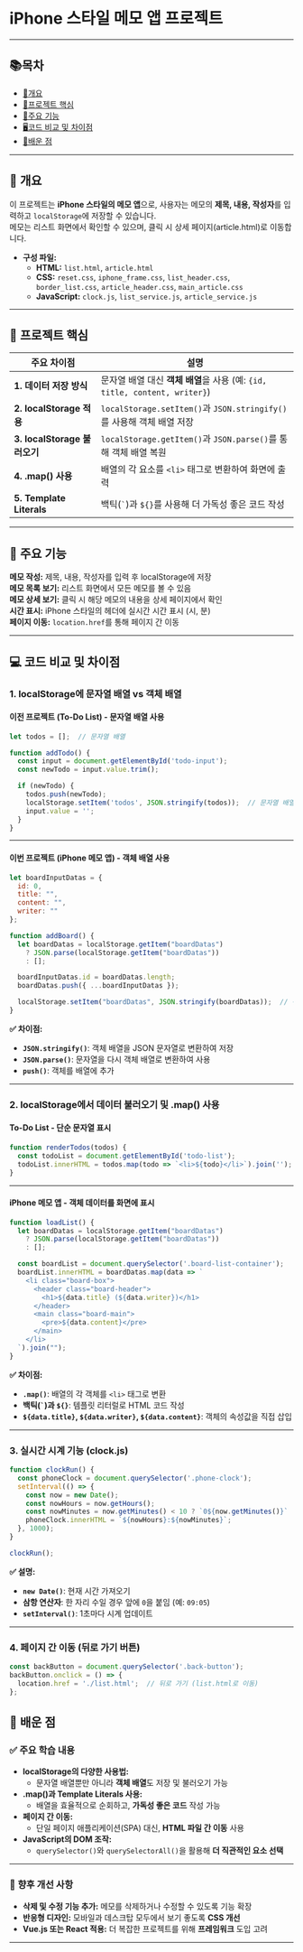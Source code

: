 # **iPhone 스타일 메모 앱 프로젝트**  
---
## 📚**목차**
- [📕개요](#-개요)
- [📗프로젝트 핵심](#-프로젝트-핵심)
- [📘주요 기능](#-주요-기능)
- [🖥️코드 비교 및 차이점](#-코드-비교-및-차이점)
- [📖배운 점](#-배운-점)
--- 

## 📕 **개요**
이 프로젝트는 **iPhone 스타일의 메모 앱**으로, 사용자는 메모의 **제목, 내용, 작성자**를 입력하고 `localStorage`에 저장할 수 있습니다.  
메모는 리스트 화면에서 확인할 수 있으며, 클릭 시 상세 페이지(article.html)로 이동합니다.  

- **구성 파일:**  
  - **HTML:** `list.html`, `article.html`  
  - **CSS:** `reset.css`, `iphone_frame.css`, `list_header.css`, `border_list.css`, `article_header.css`, `main_article.css`  
  - **JavaScript:** `clock.js`, `list_service.js`, `article_service.js`  

---

## 📗 **프로젝트 핵심**

|  **주요 차이점** |  **설명** |
|-----------------|---------------------------------------------|
| **1. 데이터 저장 방식** | 문자열 배열 대신 **객체 배열**을 사용 (예: `{id, title, content, writer}`) |
| **2. localStorage 적용** | `localStorage.setItem()`과 `JSON.stringify()`를 사용해 객체 배열 저장 |
| **3. localStorage 불러오기** | `localStorage.getItem()`과 `JSON.parse()`를 통해 객체 배열 복원 |
| **4. .map() 사용** | 배열의 각 요소를 `<li>` 태그로 변환하여 화면에 출력 |
| **5. Template Literals** | 백틱(``` ` ```)과 `${}`를 사용해 더 가독성 좋은 코드 작성 |

---

## 📘 **주요 기능**
 **메모 작성:** 제목, 내용, 작성자를 입력 후 localStorage에 저장  
 **메모 목록 보기:** 리스트 화면에서 모든 메모를 볼 수 있음  
 **메모 상세 보기:** 클릭 시 해당 메모의 내용을 상세 페이지에서 확인  
 **시간 표시:** iPhone 스타일의 헤더에 실시간 시간 표시 (시, 분)  
 **페이지 이동:** `location.href`를 통해 페이지 간 이동  

---

## 💻 **코드 비교 및 차이점**

### **1. localStorage에 문자열 배열 vs 객체 배열**
####  **이전 프로젝트 (To-Do List)** - 문자열 배열 사용
```js
let todos = [];  // 문자열 배열

function addTodo() {
  const input = document.getElementById('todo-input');
  const newTodo = input.value.trim();

  if (newTodo) {
    todos.push(newTodo);
    localStorage.setItem('todos', JSON.stringify(todos));  // 문자열 배열 저장
    input.value = '';
  }
}
```

---

####  **이번 프로젝트 (iPhone 메모 앱)** - 객체 배열 사용
```js
let boardInputDatas = {
  id: 0,
  title: "",
  content: "",
  writer: ""
};

function addBoard() {
  let boardDatas = localStorage.getItem("boardDatas")
    ? JSON.parse(localStorage.getItem("boardDatas"))
    : [];

  boardInputDatas.id = boardDatas.length;
  boardDatas.push({ ...boardInputDatas });

  localStorage.setItem("boardDatas", JSON.stringify(boardDatas));  // 객체 배열 저장
}
```
**✅ 차이점:**  
- **`JSON.stringify()`**: 객체 배열을 JSON 문자열로 변환하여 저장  
- **`JSON.parse()`**: 문자열을 다시 객체 배열로 변환하여 사용  
- **`push()`**: 객체를 배열에 추가  

---

### **2. localStorage에서 데이터 불러오기 및 .map() 사용**
####  **To-Do List** - 단순 문자열 표시
```js
function renderTodos(todos) {
  const todoList = document.getElementById('todo-list');
  todoList.innerHTML = todos.map(todo => `<li>${todo}</li>`).join('');
}
```

---

####  **iPhone 메모 앱** - 객체 데이터를 화면에 표시
```js
function loadList() {
  let boardDatas = localStorage.getItem("boardDatas")
    ? JSON.parse(localStorage.getItem("boardDatas"))
    : [];

  const boardList = document.querySelector('.board-list-container');
  boardList.innerHTML = boardDatas.map(data => `
    <li class="board-box">
      <header class="board-header">
        <h1>${data.title} (${data.writer})</h1>
      </header>
      <main class="board-main">
        <pre>${data.content}</pre>
      </main>
    </li>
  `).join("");
}
```
**✅ 차이점:**  
- **`.map()`**: 배열의 각 객체를 `<li>` 태그로 변환  
- **백틱(``` ` ```)과 `${}`**: 템플릿 리터럴로 HTML 코드 작성  
- **`${data.title}`, `${data.writer}`, `${data.content}`**: 객체의 속성값을 직접 삽입  

---

### **3. 실시간 시계 기능 (clock.js)**
```js
function clockRun() {
  const phoneClock = document.querySelector('.phone-clock');
  setInterval(() => {
    const now = new Date();
    const nowHours = now.getHours();
    const nowMinutes = now.getMinutes() < 10 ? `0${now.getMinutes()}` : now.getMinutes();
    phoneClock.innerHTML = `${nowHours}:${nowMinutes}`;
  }, 1000);
}

clockRun();
```
**✅ 설명:**  
- **`new Date()`**: 현재 시간 가져오기  
- **삼항 연산자**: 한 자리 수일 경우 앞에 `0`을 붙임 (예: `09:05`)  
- **`setInterval()`**: 1초마다 시계 업데이트  

---

### **4. 페이지 간 이동 (뒤로 가기 버튼)**
```js
const backButton = document.querySelector('.back-button');
backButton.onclick = () => {
  location.href = './list.html';  // 뒤로 가기 (list.html로 이동)
};
```

## 📖 **배운 점**
### ✅ **주요 학습 내용**
- **localStorage의 다양한 사용법:**  
  - 문자열 배열뿐만 아니라 **객체 배열**도 저장 및 불러오기 가능  
- **.map()과 Template Literals 사용:**  
  - 배열을 효율적으로 순회하고, **가독성 좋은 코드** 작성 가능  
- **페이지 간 이동:**  
  - 단일 페이지 애플리케이션(SPA) 대신, **HTML 파일 간 이동** 사용  
- **JavaScript의 DOM 조작:**  
  - `querySelector()`와 `querySelectorAll()`을 활용해 **더 직관적인 요소 선택**  

---

### 📌 **향후 개선 사항**
- **삭제 및 수정 기능 추가:** 메모를 삭제하거나 수정할 수 있도록 기능 확장  
- **반응형 디자인:** 모바일과 데스크탑 모두에서 보기 좋도록 **CSS 개선**  
- **Vue.js 또는 React 적용:** 더 복잡한 프로젝트를 위해 **프레임워크** 도입 고려  

---
